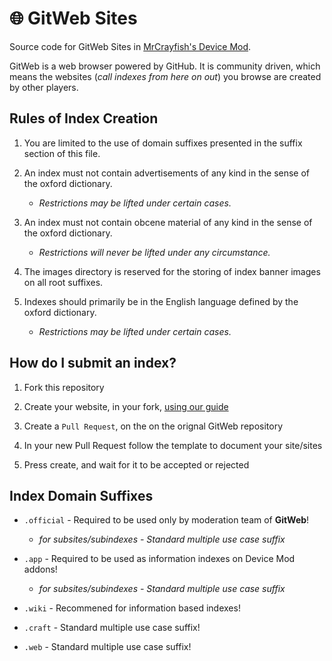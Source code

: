 # :globe_with_meridians: GitWeb Sites
Source code for GitWeb Sites in [MrCrayfish's Device Mod](https://minecraft.curseforge.com/projects/mrcrayfishs-device-mod).

GitWeb is a web browser powered by GitHub. It is community driven, which means the websites (*call indexes from here on out*) you browse are created by other players.

## Rules of Index Creation

1. You are limited to the use of domain suffixes presented in the suffix section of this file.

2. An index must not contain advertisements of any kind in the sense of the oxford dictionary.
    - *Restrictions may be lifted under certain cases.*
    
3. An index must not contain obcene material of any kind in the sense of the oxford dictionary.
    - *Restrictions will never be lifted under any circumstance.*
    
4. The images directory is reserved for the storing of index banner images on all root suffixes.

5. Indexes should primarily be in the English language defined by the oxford dictionary.
    - *Restrictions may be lifted under certain cases.*

## How do I submit an index?

1. Fork this repository

2. Create your website, in your fork, [using our guide](gitWebGuide.md)

3. Create a `Pull Request`, on the on the orignal GitWeb repository

4. In your new Pull Request follow the template to document your site/sites

5. Press create, and wait for it to be accepted or rejected

## Index Domain Suffixes
- `.official` - Required to be used only by moderation team of **GitWeb**!
    - *for subsites/subindexes - Standard multiple use case suffix*
    
- `.app` - Required to be used as information indexes on Device Mod addons!
    - *for subsites/subindexes - Standard multiple use case suffix*
    
- `.wiki` - Recommened for information based indexes!

- `.craft` - Standard multiple use case suffix!

- `.web` - Standard multiple use case suffix!
